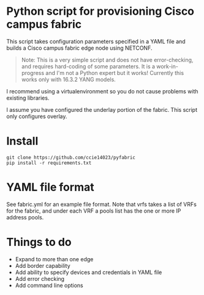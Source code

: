 Python script for provisioning Cisco campus fabric
=======

This script takes configuration parameters specified in a YAML file and builds a Cisco campus fabric edge node using NETCONF.

>  Note:  This is a very simple script and does not have error-checking, and requires hard-coding of some parameters.  It is a work-in-progress and I'm not a Python expert but it works!  Currently this works only with 16.3.2 YANG models.

I recommend using a virtualenvironment so you do not cause problems with existing libraries.

I assume you have configured the underlay portion of the fabric.  This script only configures overlay.

# Install
```
git clone https://github.com/ccie14023/pyfabric
pip install -r requirements.txt
```

# YAML file format
See fabric.yml for an example file format.  Note that vrfs takes a list of VRFs for the fabric, and under each VRF a pools list has the one or more IP address pools.

# Things to do
-  Expand to more than one edge
-  Add border capability
-  Add ability to specify devices and credentials in YAML file
-  Add error checking
-  Add command line options